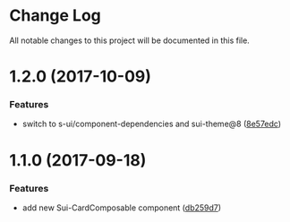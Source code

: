 # Change Log

All notable changes to this project will be documented in this file.

<a name="1.2.0"></a>
# 1.2.0 (2017-10-09)


### Features

* switch to s-ui/component-dependencies and sui-theme@8 ([8e57edc](https://github.com/SUI-Components/sui-components/commit/8e57edc))



<a name="1.1.0"></a>
# 1.1.0 (2017-09-18)


### Features

* add new Sui-CardComposable component ([db259d7](https://github.com/SUI-Components/sui-components/commit/db259d7))



